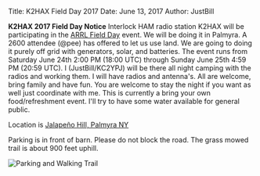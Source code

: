 Title: K2HAX Field Day 2017
Date: June 13, 2017
Author: JustBill

**K2HAX 2017 Field Day Notice**
Interlock HAM radio station K2HAX will be participating in the [ARRL Field Day](http://www.arrl.org/field-day) event.   We will be doing it in Palmyra.  A 2600 attendee (@pee) has offered to let us use land.  We are going to doing it purely off grid with generators, solar, and batteries.  The event runs from Saturday June 24th 2:00 PM (18:00 UTC) through Sunday June 25th 4:59 PM (20:59 UTC).  I (JustBill/KC2YPJ) will be there all night camping with the radios and working them.  I will have radios and antenna's.  All are welcome, bring family and have fun.  You are welcome to stay the night if you want as well just coordinate with me.   This is currently a bring your own food/refreshment event.  I'll try to have some water available for general public.

Location is
[Jalapeño Hill, Palmyra NY](https://www.google.com/maps/place/Jalape%C3%B1o+Hill/@43.069358,-77.2023007,17z/data=!4m12!1m6!3m5!1s0x89d12aab62e36d5f:0xab131b8e2db71a7c!2sJalape%C3%B1o+Hill!8m2!3d43.069358!4d-77.200112!3m4!1s0x89d12aab62e36d5f:0xab131b8e2db71a7c!8m2!3d43.069358!4d-77.200112)

Parking is in front of barn.  Please do not block the road.  The grass mowed trail is about 900 feet uphill.  

![Parking and Walking Trail](http://i.imgur.com/WH3uLbO.png)